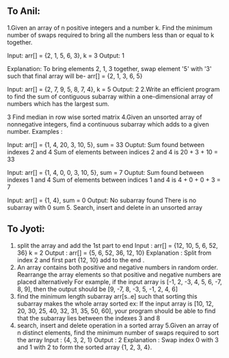 To Anil:
-----------------
1.Given an array of n positive integers and a number k. Find the minimum number of swaps required to bring all the numbers less than or equal to k together.

Input:  arr[] = {2, 1, 5, 6, 3}, k = 3
Output: 1

Explanation: 
To bring elements 2, 1, 3 together, swap 
element '5' with '3' such that final array
will be-
arr[] = {2, 1, 3, 6, 5}

Input:  arr[] = {2, 7, 9, 5, 8, 7, 4}, k = 5
Output: 2
2.Write an efficient program to find the sum of contiguous subarray within a one-dimensional array of numbers which has the largest sum.

3 Find median in row wise sorted matrix
4.Given an unsorted array of nonnegative integers, find a continuous subarray which adds to a given number.
Examples :

Input: arr[] = {1, 4, 20, 3, 10, 5}, sum = 33
Ouptut: Sum found between indexes 2 and 4
Sum of elements between indices
2 and 4 is 20 + 3 + 10 = 33

Input: arr[] = {1, 4, 0, 0, 3, 10, 5}, sum = 7
Ouptut: Sum found between indexes 1 and 4
Sum of elements between indices
1 and 4 is 4 + 0 + 0 + 3 = 7

Input: arr[] = {1, 4}, sum = 0
Output: No subarray found
There is no subarray with 0 sum
5.
Search, insert and delete in an unsorted array


To Jyoti:
-------------------
1. split the array and add the 1st part to end
Input : arr[] = {12, 10, 5, 6, 52, 36}
            k = 2
Output : arr[] = {5, 6, 52, 36, 12, 10}
Explanation : Split from index 2 and first 
part {12, 10} add to the end .
2. An array contains both positive and negative numbers in random order. Rearrange the array elements so that positive and negative numbers are placed alternatively
For example, if the input array is [-1, 2, -3, 4, 5, 6, -7, 8, 9], then the output should be [9, -7, 8, -3, 5, -1, 2, 4, 6]
3. find the minimum length subarray arr[s..e] such that sorting this subarray makes the whole array sorted
ex: If the input array is [10, 12, 20, 30, 25, 40, 32, 31, 35, 50, 60], your program should be able to find that the subarray lies between the indexes 3 and 8
4. search, insert and delete operation in a sorted array
5.Given an array of n distinct elements, find the minimum number of swaps required to sort the array
Input : {4, 3, 2, 1}
Output : 2
Explanation : Swap index 0 with 3 and 1 with 2 to 
              form the sorted array {1, 2, 3, 4}.